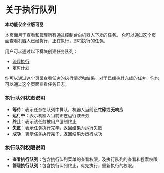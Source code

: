 # 关于执行队列
**本功能仅企业版可见**

本页面用于查看和管理所有通过控制台向机器人下发的任务。
你可以通过这个页面查看机器人已经执行，正在执行，即将执行的任务。

用户可以通过以下模块创建任务队列：
 - [流程执行](../process/runProcess.md)
 - 定时计划

你可以通过这个页面查看任务的执行情况和结果，对于已经执行完成的任务，你也可以通过这个页面查看任务日志。

### 执行队列状态说明
- **等待**：表示任务在队列中排队，机器人当前正**忙碌**或**无响应**
- **运行中**：表示机器人当前正在运行该任务
- **终止**：表示该任务被用户强制终止
- **失败**：表示任务执行完毕，返回结果为运行失败
- **成功**：表示任务执行完毕，返回结果为运行成功

### 执行队列权限说明
- **查看执行队列**：包含执行队列菜单的查看权限，及执行队列的查看和搜索权限
- **管理执行队列**：包含执行队列终止，优先执行，重新执行的权限。


